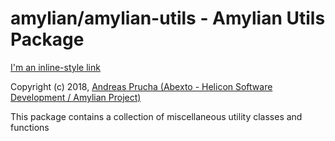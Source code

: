# amylian/amylian-utils - Amylian Utils Package

[I'm an inline-style link](https://www.google.com)

Copyright (c) 2018, [Andreas Prucha (Abexto - Helicon Software Development / Amylian Project)](http://www.abexto.com])

This package contains a collection of miscellaneous utility classes and functions